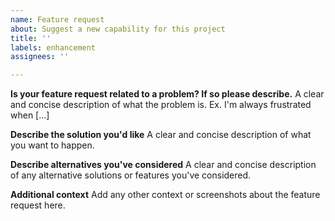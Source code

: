 ```yaml
---
name: Feature request
about: Suggest a new capability for this project
title: ''
labels: enhancement
assignees: ''

---
```


**Is your feature request related to a problem? If so please describe.**
A clear and concise description of what the problem is. Ex. I'm always frustrated when [...]

**Describe the solution you'd like**
A clear and concise description of what you want to happen.

**Describe alternatives you've considered**
A clear and concise description of any alternative solutions or features you've considered.

**Additional context**
Add any other context or screenshots about the feature request here.
